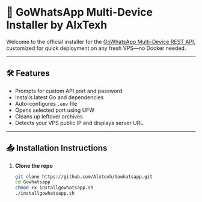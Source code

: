 # 🚀 GoWhatsApp Multi-Device Installer by AlxTexh

Welcome to the official installer for the [GoWhatsApp Multi-Device REST API](https://github.com/Alxtexh/Gowhatsapp), customized for quick deployment on any fresh VPS—no Docker needed.

---

## 🛠️ Features

- Prompts for custom API port and password
- Installs latest Go and dependencies
- Auto-configures `.env` file
- Opens selected port using UFW
- Cleans up leftover archives
- Detects your VPS public IP and displays server URL

---

## 📥 Installation Instructions

1. **Clone the repo**
   ```bash
   git clone https://github.com/Alxtexh/Gowhatsapp.git
   cd Gowhatsapp
   chmod +x installgowhatsapp.sh
   ./installgowhatsapp.sh
